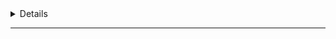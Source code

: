 <details>
<!-- <summary>Note</summary> -->

- When searching in AOSP, you’ll notice patterns:
  - **Services** → `frameworks/base/services/`
  - **Apps** → `packages/apps/`
  - **HALs** → `hardware/interfaces/`
  - **Tests** → `cts/` or `platform_testing/`.
</details>

---